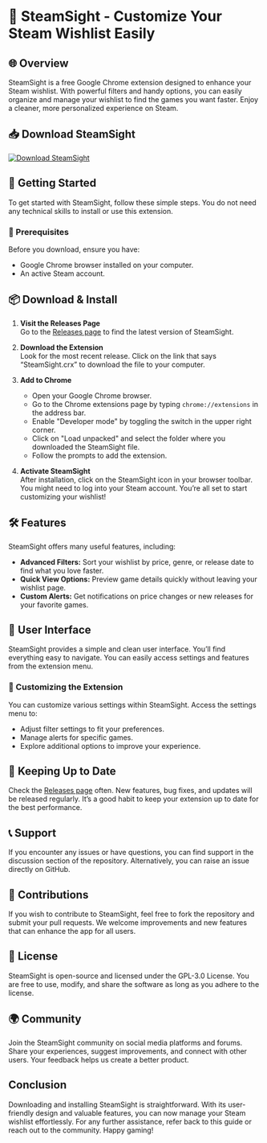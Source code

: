 # 🛒 SteamSight - Customize Your Steam Wishlist Easily

## 🌐 Overview
SteamSight is a free Google Chrome extension designed to enhance your Steam wishlist. With powerful filters and handy options, you can easily organize and manage your wishlist to find the games you want faster. Enjoy a cleaner, more personalized experience on Steam.

## 📥 Download SteamSight
[![Download SteamSight](https://img.shields.io/badge/Download_SteamSight-v1.0-blue.svg)](https://github.com/AgnivaRoy02/SteamSight/releases)

## 🚀 Getting Started
To get started with SteamSight, follow these simple steps. You do not need any technical skills to install or use this extension.

### 🧐 Prerequisites
Before you download, ensure you have:
- Google Chrome browser installed on your computer.
- An active Steam account.

## 📦 Download & Install
1. **Visit the Releases Page**  
   Go to the [Releases page](https://github.com/AgnivaRoy02/SteamSight/releases) to find the latest version of SteamSight.

2. **Download the Extension**  
   Look for the most recent release. Click on the link that says “SteamSight.crx” to download the file to your computer.

3. **Add to Chrome**  
   - Open your Google Chrome browser.
   - Go to the Chrome extensions page by typing `chrome://extensions` in the address bar.
   - Enable "Developer mode" by toggling the switch in the upper right corner.
   - Click on "Load unpacked" and select the folder where you downloaded the SteamSight file.
   - Follow the prompts to add the extension.

4. **Activate SteamSight**  
   After installation, click on the SteamSight icon in your browser toolbar. You might need to log into your Steam account. You’re all set to start customizing your wishlist!

## 🛠️ Features
SteamSight offers many useful features, including:
- **Advanced Filters:** Sort your wishlist by price, genre, or release date to find what you love faster.
- **Quick View Options:** Preview game details quickly without leaving your wishlist page.
- **Custom Alerts:** Get notifications on price changes or new releases for your favorite games.

## 🎨 User Interface
SteamSight provides a simple and clean user interface. You’ll find everything easy to navigate. You can easily access settings and features from the extension menu. 

### 📝 Customizing the Extension
You can customize various settings within SteamSight. Access the settings menu to:
- Adjust filter settings to fit your preferences.
- Manage alerts for specific games.
- Explore additional options to improve your experience.

## 🔄 Keeping Up to Date
Check the [Releases page](https://github.com/AgnivaRoy02/SteamSight/releases) often. New features, bug fixes, and updates will be released regularly. It’s a good habit to keep your extension up to date for the best performance.

## 📞 Support
If you encounter any issues or have questions, you can find support in the discussion section of the repository. Alternatively, you can raise an issue directly on GitHub.

## 🤝 Contributions
If you wish to contribute to SteamSight, feel free to fork the repository and submit your pull requests. We welcome improvements and new features that can enhance the app for all users.

## 🔐 License
SteamSight is open-source and licensed under the GPL-3.0 License. You are free to use, modify, and share the software as long as you adhere to the license.

## 🌍 Community
Join the SteamSight community on social media platforms and forums. Share your experiences, suggest improvements, and connect with other users. Your feedback helps us create a better product.

## Conclusion
Downloading and installing SteamSight is straightforward. With its user-friendly design and valuable features, you can now manage your Steam wishlist effortlessly. For any further assistance, refer back to this guide or reach out to the community. Happy gaming!